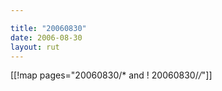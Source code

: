 ```yaml
---

title: "20060830"
date: 2006-08-30
layout: rut
---
```


[[!map pages="20060830/* and ! 20060830/*/*"]]
